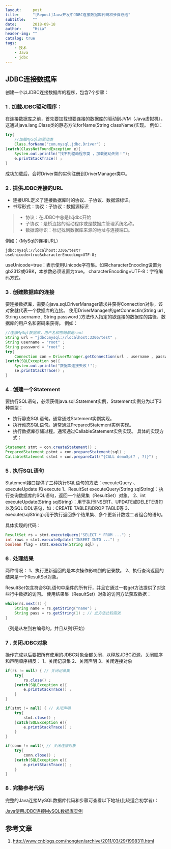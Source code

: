 ```yaml
---
layout:     post
title:      "[Repost]Java开发中JDBC连接数据库代码和步骤总结"
subtitle:   ""
date:       2018-09-18 
author:     "Hsia"
header-img: ""
catalog: true
tags:
    - 技术
    - Java
    - jdbc 
---
```



## JDBC连接数据库
创建一个以JDBC连接数据库的程序，包含7个步骤：

### 1 . 加载JDBC驱动程序：

在连接数据库之前，首先要加载想要连接的数据库的驱动到JVM（Java虚拟机），这通过java.lang.Class类的静态方法forName(String className)实现。 
例如：

```java
try{ 
    //加载MySql的驱动类 
    Class.forName("com.mysql.jdbc.Driver") ; 
}catch(ClassNotFoundException e){ 
    System.out.println("找不到驱动程序类 ，加载驱动失败！"); 
    e.printStackTrace() ; 
} 
```

成功加载后，会将Driver类的实例注册到DriverManager类中。

### 2 . 提供JDBC连接的URL

- 连接URL定义了连接数据库时的协议、子协议、数据源标识。 
- 书写形式：协议：子协议：数据源标识 

> * 协议：在JDBC中总是以jdbc开始 
> * 子协议：是桥连接的驱动程序或是数据库管理系统名称。 
> * 数据源标识：标记找到数据库来源的地址与连接端口。 

例如：（MySql的连接URL）

```
jdbc:mysql://localhost:3306/test?useUnicode=true&characterEncoding=UTF-8;
```
useUnicode=true：表示使用Unicode字符集。如果characterEncoding设置为gb2312或GBK，本参数必须设置为true。
characterEncoding=UTF-8：字符编码方式。

### 3 . 创建数据库的连接

要连接数据库，需要向java.sql.DriverManager请求并获得Connection对象，该对象就代表一个数据库的连接。 
使用DriverManager的getConnectin(String url , String username , String password )方法传入指定的欲连接的数据库的路径、数据库的用户名和密码来获得。 
例如：

```java
//连接MySql数据库，用户名和密码都是root 
String url = "jdbc:mysql://localhost:3306/test" ; 
String username = "root" ; 
String password = "root" ; 
try{ 
    Connection con = DriverManager.getConnection(url , username , password ) ; 
}catch(SQLException se){ 
    System.out.println("数据库连接失败！"); 
    se.printStackTrace() ; 
} 
```

### 4 . 创建一个Statement

要执行SQL语句，必须获得java.sql.Statement实例，Statement实例分为以下3种类型：

- 执行静态SQL语句。通常通过Statement实例实现。 
- 执行动态SQL语句。通常通过PreparedStatement实例实现。 
- 执行数据库存储过程。通常通过CallableStatement实例实现。 
具体的实现方式：

```java
Statement stmt = con.createStatement() ; 
PreparedStatement pstmt = con.prepareStatement(sql) ; 
CallableStatement cstmt = con.prepareCall("{CALL demoSp(? , ?)}") ; 
```

### 5 . 执行SQL语句

Statement接口提供了三种执行SQL语句的方法：executeQuery 、executeUpdate 和 execute 
1、ResultSet executeQuery(String sqlString)：执行查询数据库的SQL语句，返回一个结果集（ResultSet）对象。 
2、int executeUpdate(String sqlString)：用于执行INSERT、UPDATE或DELETE语句以及SQL DDL语句，如：CREATE TABLE和DROP TABLE等 
3、execute(sqlString):用于执行返回多个结果集、多个更新计数或二者组合的语句。 

具体实现的代码：

```java
ResultSet rs = stmt.executeQuery("SELECT * FROM ...") ; 
int rows = stmt.executeUpdate("INSERT INTO ...") ; 
boolean flag = stmt.execute(String sql) ; 
```

### 6 . 处理结果

两种情况： 
1、执行更新返回的是本次操作影响到的记录数。 
2、执行查询返回的结果是一个ResultSet对象。 

ResultSet包含符合SQL语句中条件的所有行，并且它通过一套get方法提供了对这些行中数据的访问。 
使用结果集（ResultSet）对象的访问方法获取数据：

```java
while(rs.next()) { 
    String name = rs.getString("name") ; 
    String pass = rs.getString(1) ; // 此方法比较高效 
} 
```
（列是从左到右编号的，并且从列1开始）

### 7 . 关闭JDBC对象

操作完成以后要把所有使用的JDBC对象全都关闭，以释放JDBC资源，关闭顺序和声明顺序相反： 
1、关闭记录集 
2、关闭声明 
3、关闭连接对象

```java
if(rs != null) { // 关闭记录集 
    try{ 
        rs.close() ; 
    }catch(SQLException e){ 
        e.printStackTrace() ; 
    } 
} 

if(stmt != null) { // 关闭声明 
    try{ 
        stmt.close() ; 
    }catch(SQLException e){ 
        e.printStackTrace() ; 
    } 
} 

if(conn != null){ // 关闭连接对象 
    try{ 
        conn.close() ; 
    }catch(SQLException e){ 
        e.printStackTrace() ; 
    } 
} 
```

### 8  . 完整参考代码

完整的Java连接MySQL数据库代码和步骤可查看以下地址(比较适合初学者)：

[Java使用JDBC连接MySQL数据库实例][ref1]


## 参考文章

1. http://www.cnblogs.com/hongten/archive/2011/03/29/1998311.html


[ref1]:http://www.cnblogs.com/wuqianling/p/5380234.html